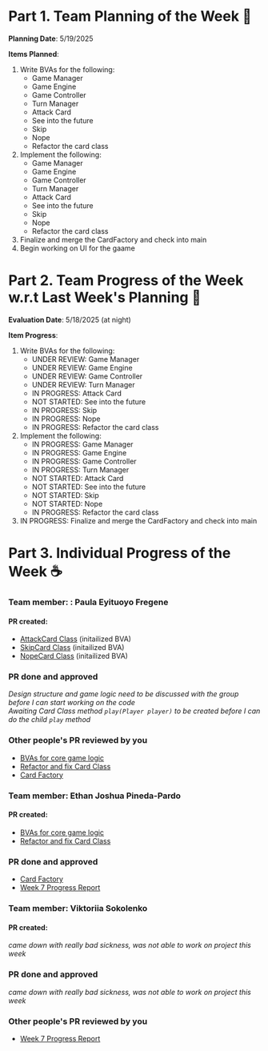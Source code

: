 # Part 1. Team Planning of the Week :ledger:
**Planning Date**: 5/19/2025

**Items Planned**:
1. Write BVAs for the following:
   * Game Manager
   * Game Engine
   * Game Controller
   * Turn Manager
   * Attack Card
   * See into the future
   * Skip
   * Nope
   * Refactor the card class
2. Implement the following:
   * Game Manager
   * Game Engine
   * Game Controller
   * Turn Manager
   * Attack Card
   * See into the future
   * Skip
   * Nope
   * Refactor the card class
3. Finalize and merge the CardFactory and check into main
4. Begin working on UI for the gaame

# Part 2. Team Progress of the Week w.r.t Last Week's Planning :green_book:
**Evaluation Date**: 5/18/2025 (at night)

**Item Progress**:
1. Write BVAs for the following:
    *  UNDER REVIEW: Game Manager
    *  UNDER REVIEW: Game Engine
    *  UNDER REVIEW: Game Controller
    *  UNDER REVIEW: Turn Manager
    *  IN PROGRESS: Attack Card
    *  NOT STARTED: See into the future
    *  IN PROGRESS: Skip
    *  IN PROGRESS: Nope
    *  IN PROGRESS: Refactor the card class
2. Implement the following:
    *  IN PROGRESS: Game Manager
    *  IN PROGRESS: Game Engine
    *  IN PROGRESS: Game Controller
    *  IN PROGRESS: Turn Manager
    *  NOT STARTED: Attack Card
    *  NOT STARTED: See into the future
    *  NOT STARTED: Skip
    *  NOT STARTED: Nope
    *  IN PROGRESS: Refactor the card class
3. IN PROGRESS: Finalize and merge the CardFactory and check into main

# Part 3. Individual Progress of the Week :coffee:

### Team member: : Paula Eyituoyo Fregene


#### PR created:

- [AttackCard Class](https://github.com/nu-cs-sqe/course-project-20242510-team-05-20242503/pull/50) (initailized BVA)
- [SkipCard Class](https://github.com/nu-cs-sqe/course-project-20242510-team-05-20242503/pull/51) (initailized BVA)
- [NopeCard Class](https://github.com/nu-cs-sqe/course-project-20242510-team-05-20242503/pull/52) (initailized BVA)

### PR done and approved

_Design structure and game logic need to be discussed with the group before I can start working on the code_ <br>
_Awaiting Card Class method `play(Player player)` to be created before I can do the child `play` method_


### Other people's PR reviewed by you
- [BVAs for core game logic](https://github.com/nu-cs-sqe/course-project-20242510-team-05-20242503/pull/47)
- [Refactor and fix Card Class](https://github.com/nu-cs-sqe/course-project-20242510-team-05-20242503/pull/48)
- [Card Factory](https://github.com/nu-cs-sqe/course-project-20242510-team-05-20242503/pull/26)


### Team member: Ethan Joshua Pineda-Pardo
#### PR created:

- [BVAs for core game logic](https://github.com/nu-cs-sqe/course-project-20242510-team-05-20242503/pull/47)
- [Refactor and fix Card Class](https://github.com/nu-cs-sqe/course-project-20242510-team-05-20242503/pull/48)

### PR done and approved

- [Card Factory](https://github.com/nu-cs-sqe/course-project-20242510-team-05-20242503/pull/26)
- [Week 7 Progress Report](https://github.com/nu-cs-sqe/course-project-20242510-team-05-20242503/pull/45)



### Team member: Viktoriia Sokolenko
#### PR created:

_came down with really bad sickness, was not able to work on project this week_ 

### PR done and approved

_came down with really bad sickness, was not able to work on project this week_

### Other people's PR reviewed by you

- [Week 7 Progress Report](https://github.com/nu-cs-sqe/course-project-20242510-team-05-20242503/pull/45)
